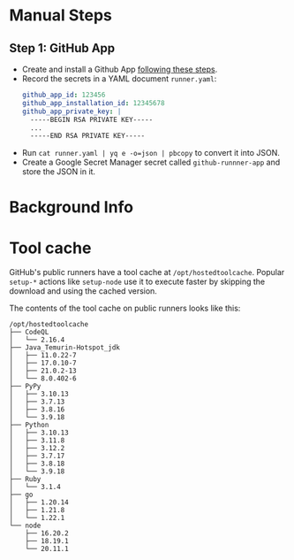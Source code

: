 # Manual Steps

## Step 1: GitHub App

- Create and install a Github App [following these steps](https://docs.github.com/en/actions/hosting-your-own-runners/managing-self-hosted-runners-with-actions-runner-controller/authenticating-to-the-github-api).
- Record the secrets in a YAML document `runner.yaml`:
  ```yaml
  github_app_id: 123456
  github_app_installation_id: 12345678
  github_app_private_key: |
    -----BEGIN RSA PRIVATE KEY-----
    ...
    -----END RSA PRIVATE KEY-----
  ```
- Run `cat runner.yaml | yq e -o=json | pbcopy` to convert it into JSON.
- Create a Google Secret Manager secret called `github-runnner-app` and store the JSON in it.

# Background Info

# Tool cache

GitHub's public runners have a tool cache at `/opt/hostedtoolcache`. Popular `setup-*` actions like `setup-node` use it to execute faster by skipping the download and using the cached version.

The contents of the tool cache on public runners looks like this:

```
/opt/hostedtoolcache
├── CodeQL
│   └── 2.16.4
├── Java_Temurin-Hotspot_jdk
│   ├── 11.0.22-7
│   ├── 17.0.10-7
│   ├── 21.0.2-13
│   └── 8.0.402-6
├── PyPy
│   ├── 3.10.13
│   ├── 3.7.13
│   ├── 3.8.16
│   └── 3.9.18
├── Python
│   ├── 3.10.13
│   ├── 3.11.8
│   ├── 3.12.2
│   ├── 3.7.17
│   ├── 3.8.18
│   └── 3.9.18
├── Ruby
│   └── 3.1.4
├── go
│   ├── 1.20.14
│   ├── 1.21.8
│   └── 1.22.1
└── node
    ├── 16.20.2
    ├── 18.19.1
    └── 20.11.1
```
